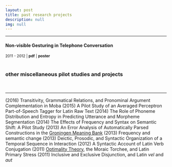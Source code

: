 ```yaml
---
layout: post
title: past research projects
description: null
img: null
---
```


***
<sub></sub>
<h4>Non-visible Gesturing in Telephone Conversation</h4>
<sup>2011 - 2012 | <b>pdf</b> | <b>poster</b></sup>

<br/>
<br/>

<h3>other miscellaneous pilot studies and projects</h3>
<br>

***
<sub></sub>
(2016) Transitivity, Grammatical Relations, and Pronominal Argument Complementation in Moba
<sup></sup>
(2015) A Pilot Study of an Averaged Perceptron Part-of-Speech Tagger for Latin Raw Text
<sup></sup>
(2014) The Role of Phoneme Distribution and Entropy in Predicting Utterance and Morpheme Segmentation
<sup></sup>
(2014) The Effects of Frequency and Syntax on Semantic Shift: A Pilot Study
<sup></sup>
(2013) An Error Analysis of Automatically Parsed Constructions in the [Groningen Meaning Bank](http://gmb.let.rug.nl/)
<sup></sup>
(2013) Frequency and semantic change
<sup></sup>
(2013) Deictic, Prosodic, and Syntactic Organization of a Temporal Sequence in Interaction
<sup></sup>
(2012) A Syntactic Account of Latin Verb Conjugation
<sup></sup>
(2011) [Optimality Theory](http://en.wikipedia.org/wiki/Optimality_Theory), the Moraic Torchee, and Latin Primary Stress
<sup></sup>
(2011) Inclusive and Exclusive Disjunction, and Latin *vel* and *aut*
